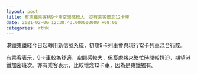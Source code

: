 ```yaml
---
layout: post
title: 有東鐵乘客稱9卡車空間感較大　亦有乘客懷念12卡車
date: 2021-02-06 12:38:43.000000000 +08:00
categories: rthk
---
```


港鐵東鐵綫今日起轉用新信號系統，初期9卡列車會與現行12卡列車混合行駛。

有乘客表示，9卡車較為舒適，空間感較大，但憂慮將來繁忙時間較擠迫，期望港鐵加密班次。亦有乘客表示，比較懷念12卡車，因為是東鐵獨有。

